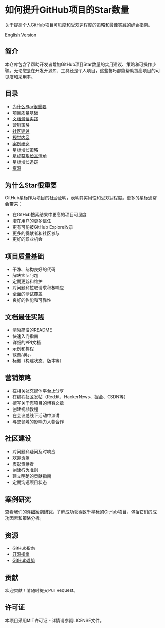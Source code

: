 # 如何提升GitHub项目的Star数量

关于提高个人GitHub项目可见度和受欢迎程度的策略和最佳实践的综合指南。

[English Version](./README.md)

## 简介

本仓库包含了帮助开发者增加GitHub项目Star数量的实用建议、策略和可操作步骤。无论您是在开发开源库、工具还是个人项目，这些技巧都能帮助提高项目的可见度和采用率。

## 目录

- [为什么Star很重要](./docs/zh/why-stars-matter.md)
- [项目质量基础](./docs/zh/project-quality.md)
- [文档最佳实践](./docs/zh/documentation-best-practices.md)
- [营销策略](./docs/zh/marketing-strategies.md)
- [社区建设](./docs/zh/community-building.md)
- [视觉内容](./docs/zh/visual-content.md)
- [案例研究](./docs/zh/case-studies.md)
- [星标增长策略](./docs/zh/star-growth-strategies.md)
- [星标获取检查清单](./docs/zh/star-growth-tracker.md)
- [星标增长追踪](./docs/zh/star-growth-tracker.md)
- [资源](./docs/zh/resources.md)

## 为什么Star很重要

GitHub星标作为项目的社会证明，表明其实用性和受欢迎程度。更多的星标通常会带来：
- 在GitHub搜索结果中更高的项目可见度
- 潜在用户的更多信任
- 更有可能被GitHub Explore收录
- 更多的贡献者和社区参与
- 更好的职业机会

## 项目质量基础

- 干净、结构良好的代码
- 解决实际问题
- 定期更新和维护
- 对问题和拉取请求积极响应
- 全面的测试覆盖
- 良好的性能和可靠性

## 文档最佳实践

- 清晰简洁的README
- 快速入门指南
- 详细的API文档
- 示例和教程
- 截图/演示
- 标徽（构建状态、版本等）

## 营销策略

- 在相关社交媒体平台上分享
- 在编程社区发帖（Reddit、HackerNews、掘金、CSDN等）
- 撰写关于您项目的博客文章
- 创建视频教程
- 在会议或线下活动中演讲
- 与您领域的影响力人物合作

## 社区建设

- 对问题和疑问及时响应
- 欢迎贡献
- 表彰贡献者
- 创建行为准则
- 建立明确的贡献指南
- 定期沟通项目状态

## 案例研究

查看我们的[详细案例研究](./docs/zh/case-studies.md)，了解成功获得数千星标的GitHub项目，包括它们的成功因素和策略分析。

## 资源

- [GitHub指南](https://guides.github.com/)
- [开源指南](https://opensource.guide/)
- [GitHub趋势](https://github.com/trending)

## 贡献

欢迎贡献！请随时提交Pull Request。

## 许可证

本项目采用MIT许可证 - 详情请参阅LICENSE文件。 